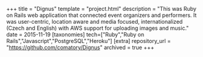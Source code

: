 +++
title = "Dignus"
template = "project.html"
description = "This was Ruby on Rails web application that connected event organizers and performers. It was user-centric, location aware and media focused, internationalized (Czech and English) with AWS support for uploading images and music."
date = 2015-11-19
[taxonomies]
tech=["Ruby","Ruby on Rails","Javascript","PostgreSQL","Heroku"]
[extra]
repository_url = "https://github.com/comatory/Dignus"
archived = true
+++
